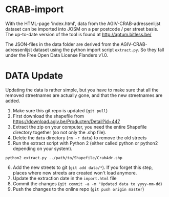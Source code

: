 CRAB-import
===========

With the HTML-page 'index.html', data from the AGIV-CRAB-adressenlijst dataset can be imported into JOSM on a per postcode / per street basis. The up-to-date version of the tool is found at http://aptum.bitless.be/

The JSON-files in the data folder are derived from the AGIV-CRAB-adressenlijst dataset using the python import script `extract.py`. So they fall under the Free Open Data License Flanders v1.0.

DATA Update
===========

Updating the data is rather simple, but you have to make sure that all the removed streetnames are actually gone, and that the new streetnames are added.

1. Make sure this git repo is updated (`git pull`)
2. First download the shapefile from https://download.agiv.be/Producten/Detail?id=447
3. Extract the zip on your computer, you need the entire Shapefile directory together (so not only the .shp file).
4. Delete the `data` directory (`rm -r data`) to remove the old streets
5. Run the extract script with Python 2 (either called python or python2 depending on your system).
  ```
  python2 extract.py ../path/to/Shapefile/CrabAdr.shp
  ```
6. Add the new streets to git (`git add data/*`). If you forget this step, places where new streets are created won't load anymore.
7. Update the extraction date in the `import.html` file
8. Commit the changes (`git commit -a -m "Updated data to yyyy-mm-dd`)
9. Push the changes to the online repo (`git push origin master`)

